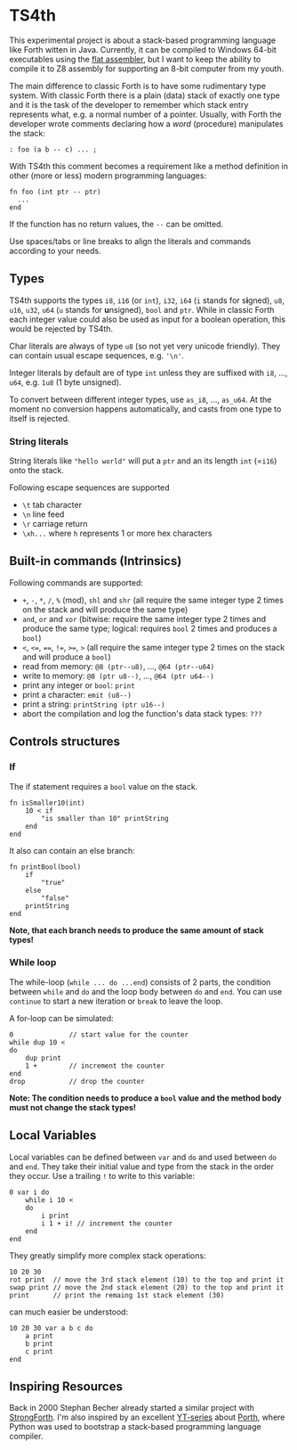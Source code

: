 # TS4th
This experimental project is about a stack-based programming language like Forth witten in Java.
Currently, it can be compiled to Windows 64-bit executables using the [flat assembler](https://flatassembler.net/), but I want to keep the ability to compile it to Z8 assembly for supporting an 8-bit computer from my youth.

The main difference to classic Forth is to have some rudimentary type system.
With classic Forth there is a plain (data) stack of exactly one type and it is the task of the developer to remember which stack entry represents what, e.g. a normal number of a pointer.
Usually, with Forth the developer wrote comments declaring how a *word* (procedure) manipulates the stack:
```
: foo (a b -- c) ... ;
```
With TS4th this comment becomes a requirement like a method definition in other (more or less) modern programming languages:
```
fn foo (int ptr -- ptr)
  ...
end
```
If the function has no return values, the `--` can be omitted.

Use spaces/tabs or line breaks to align the literals and commands according to your needs.

## Types
TS4th supports the types `i8`, `i16` (or `int`), `i32`, `i64` (`i` stands for s**i**gned), `u8`, `u16`, `u32`, `u64` (`u` stands for **u**nsigned), `bool` and `ptr`.
While in classic Forth each integer value could also be used as input for a boolean operation, this would be rejected by TS4th.

Char literals are always of type `u8` (so not yet very unicode friendly).
They can contain usual escape sequences, e.g. `'\n'`.

Integer literals by default are of type `int` unless they are suffixed with `i8`, ..., `u64`, e.g. `1u8` (1 byte unsigned).

To convert between different integer types, use `as_i8`, ..., `as_u64`.
At the moment no conversion happens automatically, and casts from one type to itself is rejected.

### String literals
String literals like `"hello world"` will put a `ptr` and an its length `int` (=`i16`) onto the stack.

Following escape sequences are supported
- `\t` tab character
- `\n` line feed
- `\r` carriage return
- `\xh...` where `h` represents 1 or more hex characters

## Built-in commands (Intrinsics)
Following commands are supported:
- `+`, `-`, `*`, `/`, `%` (mod), `shl` and `shr` (all require the same integer type 2 times on the stack and will produce the same type)
- `and`, `or` and `xor` (bitwise: require the same integer type 2 times and produce the same type; logical: requires `bool` 2 times and produces a `bool`)
- `<`, `<=`, `==`, `!=`, `>=`, `>` (all require the same integer type 2 times on the stack and will produce a `bool`)
- read from memory: `@8 (ptr--u8)`, ..., `@64 (ptr--u64)`
- write to memory: `@8 (ptr u8--)`, ..., `@64 (ptr u64--)`
- print any integer or `bool`: `print`
- print a character: `emit (u8--)`
- print a string: `printString (ptr u16--)`
- abort the compilation and log the function's data stack types: `???`

## Controls structures
### If
The if statement requires a `bool` value on the stack.
```
fn isSmaller10(int)
	10 < if
		"is smaller than 10" printString
	end
end
```
It also can contain an else branch:
```
fn printBool(bool)
	if
		"true"
	else
		"false"
	printString
end
```
**Note, that each branch needs to produce the same amount of stack types!**

### While loop
The while-loop (`while ... do ...end`) consists of 2 parts, the condition between `while` and `do` and the loop body between `do` and `end`.
You can use `continue` to start a new iteration or `break` to leave the loop.

A for-loop can be simulated:
```
0              // start value for the counter
while dup 10 <
do
	dup print
	1 +        // increment the counter
end
drop           // drop the counter
```
**Note: The condition needs to produce a `bool` value and the method body must not change the stack types!**

## Local Variables
Local variables can be defined between `var` and `do` and used between `do` and `end`.
They take their initial value and type from the stack in the order they occur.
Use a trailing `!` to write to this variable:
```
0 var i do
	while i 10 <
	do
		i print
		i 1 + i! // increment the counter
	end
end
```

They greatly simplify more complex stack operations:
```
10 20 30
rot print  // move the 3rd stack element (10) to the top and print it
swap print // move the 2nd stack element (20) to the top and print it
print      // print the remaing 1st stack element (30)
```
can much easier be understood:
```
10 20 30 var a b c do
	a print
	b print
	c print
end
```

## Inspiring Resources
Back in 2000 Stephan Becher already started a similar project with [StrongForth](https://www.stephan-becher.de/strongforth/).
I'm also inspired by an excellent [YT-series](https://www.youtube.com/watch?v=8QP2fDBIxjM&list=PLpM-Dvs8t0VbMZA7wW9aR3EtBqe2kinu4) about [Porth](https://gitlab.com/tsoding/porth), where Python was used to bootstrap a stack-based programming language compiler.
